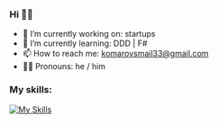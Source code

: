 ### Hi 👋🏻

- 🔭 I’m currently working on: startups
- 🌱 I’m currently learning: DDD | F#
- 📫 How to reach me: komarovsmail33@gmail.com
- 🧔🏻‍ Pronouns: he / him


### My skills:
[![My Skills](https://skillicons.dev/icons?i=js,deno,react,nodejs,html,css)](https://skillicons.dev)
